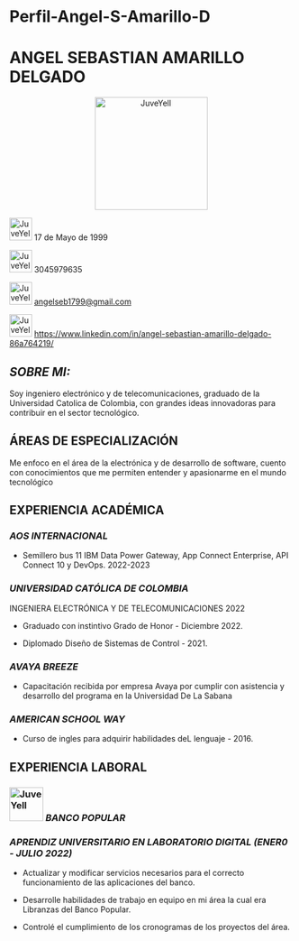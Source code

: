 # Perfil-Angel-S-Amarillo-D
# **ANGEL SEBASTIAN AMARILLO DELGADO** 

<div>
<p style = 'text-align:center;'>
<img src="https://media.licdn.com/dms/image/C4E03AQERpjum5CqvHQ/profile-displayphoto-shrink_800_800/0/1628736696032?e=1683763200&v=beta&t=ejHF2qmHfWTCpayJY-6cz0ywfcO7Cj3r7CY4OwaBo_8" alt="JuveYell" width="200px">
</p>
</div> 

<div>    

<img src="https://cdn-icons-png.flaticon.com/512/2628/2628617.png" alt="JuveYell" width="40px"> 17 de Mayo de 1999  

</div> 

<div>    

<img src="https://assets.stickpng.com/images/5a452570546ddca7e1fcbc7d.png" alt="JuveYell" width="40px"> 3045979635  

</div> 

<div>   

<img src="https://i.pinimg.com/originals/0f/f8/74/0ff8747356eda64468c87b958d60cebf.png" alt="JuveYell" width="40px"> angelseb1799@gmail.com   

</div> 

<div>   

<img src="https://img1.freepng.es/20180610/pax/kisspng-linkedin-corporation-social-media-logo-business-ca-hastings-county-5b1d59c67cea33.1381192015286501825117.jpg" alt="JuveYell" width="40px"> https://www.linkedin.com/in/angel-sebastian-amarillo-delgado-86a764219/    

</div>  


## ***SOBRE MI:***  

Soy ingeniero electrónico y de telecomunicaciones, graduado de la Universidad Catolica de Colombia, con grandes ideas innovadoras para contribuir en el sector tecnológico.    

## **ÁREAS DE ESPECIALIZACIÓN**

Me enfoco en el área de la electrónica y de desarrollo de software, cuento con conocimientos que me permiten entender y apasionarme en el mundo tecnológico  

## **EXPERIENCIA ACADÉMICA**  

### ***AOS INTERNACIONAL***  

- Semillero bus 11 IBM Data Power Gateway, App Connect Enterprise, API Connect 10 y DevOps. 2022-2023

### ***UNIVERSIDAD CATÓLICA DE COLOMBIA***  

INGENIERA ELECTRÓNICA Y DE TELECOMUNICACIONES 2022  

- Graduado con instintivo Grado de Honor - Diciembre 2022. 

- Diplomado Diseño de Sistemas de Control - 2021.

### ***AVAYA BREEZE***  

- Capacitación recibida por empresa Avaya por cumplir con asistencia y desarrollo del programa en la Universidad De La Sabana

### ***AMERICAN SCHOOL WAY***  

- Curso de ingles para adquirir habilidades deL lenguaje - 2016.

## **EXPERIENCIA LABORAL**  

### <img src="https://static.wikia.nocookie.net/logopedia/images/8/87/Banco_popular_col_1950_only.png/revision/latest?cb=20210428004146&path-prefix=es" alt="JuveYell" width="60px"> ***BANCO POPULAR***  

### ***APRENDIZ UNIVERSITARIO EN LABORATORIO DIGITAL (ENER0 - JULIO 2022)***  

- Actualizar y modificar servicios necesarios para el correcto funcionamiento de las aplicaciones del banco.  

- Desarrolle habilidades de trabajo en equipo en mi área la cual era Libranzas del Banco Popular.  

- Controlé el cumplimiento de los cronogramas de los proyectos del área.